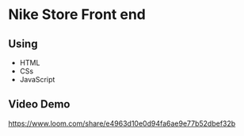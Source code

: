 # Nike Store Front end

## Using
* HTML
* CSs
* JavaScript

## Video Demo
https://www.loom.com/share/e4963d10e0d94fa6ae9e77b52dbef32b


